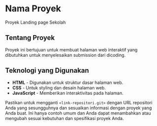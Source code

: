 # Nama Proyek

Proyek Landing page Sekolah 

## Tentang Proyek

Proyek ini bertujuan untuk membuat halaman web interaktif  yang dibutuhkan untuk menyelesaikan submission dari dicoding.

## Teknologi yang Digunakan

- **HTML** - Digunakan untuk struktur dasar halaman web.
- **CSS** - Untuk styling dan desain halaman web.
- **JavaScript** - Memberikan interaktivitas pada halaman.

Pastikan untuk mengganti `<link-repositori.git>` dengan URL repositori Anda yang sesungguhnya dan sesuaikan informasi dengan proyek yang Anda buat. Ini hanya contoh umum dan Anda dapat menambahkan atau mengubah sesuai kebutuhan dan spesifikasi proyek Anda.
